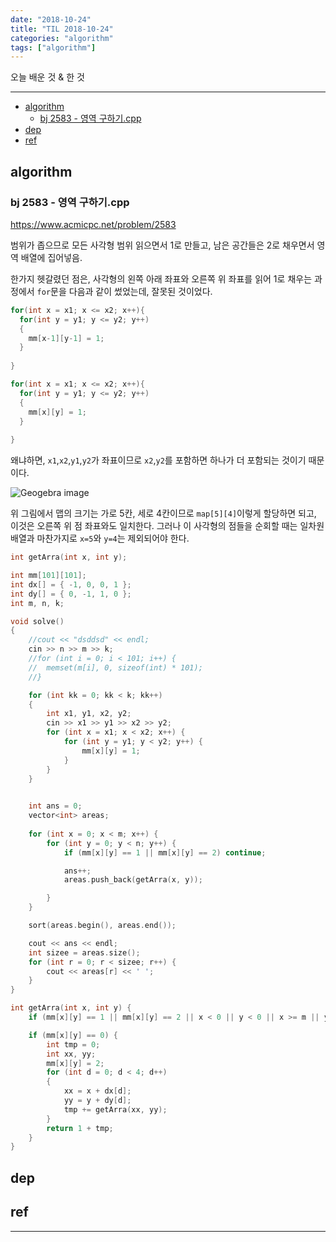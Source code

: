 ```yaml
---
date: "2018-10-24"
title: "TIL 2018-10-24"
categories: "algorithm"
tags: ["algorithm"]
---
```


오늘 배운 것 & 한 것

----------

- [algorithm](#algorithm)
  - [bj 2583 - 영역 구하기.cpp](#bj-2583---영역-구하기cpp)
- [dep](#dep)
- [ref](#ref)

## algorithm

### bj 2583 - 영역 구하기.cpp

<https://www.acmicpc.net/problem/2583>

범위가 좁으므로 모든 사각형 범위 읽으면서 1로 만들고,
남은 공간들은 2로 채우면서 영역 배열에 집어넣음.

한가지 헷갈렸던 점은, 사각형의 왼쪽 아래 좌표와 오른쪽 위 좌표를 읽어 1로 채우는 과정에서 `for`문을 다음과 같이 썼었는데, 잘못된 것이었다.

```cpp
for(int x = x1; x <= x2; x++){
  for(int y = y1; y <= y2; y++)
  {
    mm[x-1][y-1] = 1;
  }
  
}
```

```cpp
for(int x = x1; x <= x2; x++){
  for(int y = y1; y <= y2; y++)
  {
    mm[x][y] = 1;
  }
  
}
```

왜냐하면, `x1`,`x2`,`y1`,`y2`가 좌표이므로 `x2`,`y2`를 포함하면 하나가 더 포함되는 것이기 때문이다.

![Geogebra image](2018-10-24-img1.png "Geogebra image")

위 그림에서 맵의 크기는 가로 5칸, 세로 4칸이므로 `map[5][4]`이렇게 할당하면 되고, 이것은 오른쪽 위 점 좌표와도 일치한다. 그러나 이 사각형의 점들을 순회할 때는 일차원 배열과 마찬가지로 `x=5`와 `y=4`는 제외되어야 한다.

```cpp
int getArra(int x, int y);

int mm[101][101];
int dx[] = { -1, 0, 0, 1 };
int dy[] = { 0, -1, 1, 0 };
int m, n, k;

void solve()
{
	//cout << "dsddsd" << endl;
	cin >> n >> m >> k;
	//for (int i = 0; i < 101; i++) {
	//	memset(m[i], 0, sizeof(int) * 101);
	//}

	for (int kk = 0; kk < k; kk++)
	{
		int x1, y1, x2, y2;
		cin >> x1 >> y1 >> x2 >> y2;
		for (int x = x1; x < x2; x++) {
			for (int y = y1; y < y2; y++) {
				mm[x][y] = 1;
			}
		}
	}

	
	int ans = 0;
	vector<int> areas;
	
	for (int x = 0; x < m; x++) {
		for (int y = 0; y < n; y++) {
			if (mm[x][y] == 1 || mm[x][y] == 2) continue;

			ans++;
			areas.push_back(getArra(x, y));

		}
	}

	sort(areas.begin(), areas.end());

	cout << ans << endl;
	int sizee = areas.size();
	for (int r = 0; r < sizee; r++) {
		cout << areas[r] << ' ';
	}
}

int getArra(int x, int y) {
	if (mm[x][y] == 1 || mm[x][y] == 2 || x < 0 || y < 0 || x >= m || y >= n) return 0;

	if (mm[x][y] == 0) {
		int tmp = 0;
		int xx, yy;
		mm[x][y] = 2;
		for (int d = 0; d < 4; d++)
		{
			xx = x + dx[d];
			yy = y + dy[d];
			tmp += getArra(xx, yy);
		}
		return 1 + tmp;
	}
}
```

## dep

## ref

----------
